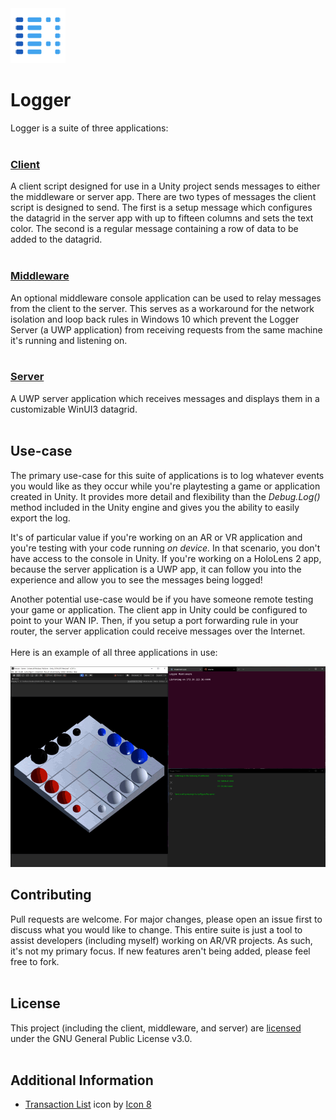 <img src="https://github.com/torynfarr/logger/blob/main/docs/images/app-icon.png" width="88">

# Logger
Logger is a suite of three applications:
<br />
<br />

### [Client](https://github.com/torynfarr/logger/tree/main/client)
A client script designed for use in a Unity project sends messages to either the middleware or server app. There are two types of messages the client script is designed to send. The first is a setup message which configures the datagrid in the server app with up to fifteen columns and sets the text color. The second is a regular message containing a row of data to be added to the datagrid.
<br />
<br />

### [Middleware](https://github.com/torynfarr/logger/tree/main/middleware)
An optional middleware console application can be used to relay messages from the client to the server. This serves as a workaround for the network isolation and loop back rules in Windows 10 which prevent the Logger Server (a UWP application) from receiving requests from the same machine it's running and listening on.
<br />
<br />

### [Server](https://github.com/torynfarr/logger/tree/main/server)
A UWP server application which receives messages and displays them in a customizable WinUI3 datagrid.
<br />
<br />

## Use-case
The primary use-case for this suite of applications is to log whatever events you would like as they occur while you're playtesting a game or application created in Unity. It provides more detail and flexibility than the *Debug.Log()* method included in the Unity engine and gives you the ability to easily export the log.

It's of particular value if you're working on an AR or VR application and you're testing with your code running *on device.* In that scenario, you don't have access to the console in Unity. If you're working on a HoloLens 2 app, because the server application is a UWP app, it can follow you into the experience and allow you to see the messages being logged!

Another potential use-case would be if you have someone remote testing your game or application. The client app in Unity could be configured to point to your WAN IP. Then, if you setup a port forwarding rule in your router, the server application could receive messages over the Internet.
<br />
<br />
Here is an example of all three applications in use:

<img src="https://github.com/torynfarr/logger/blob/main/docs/images/client-middleware-server.gif" width="800">

## Contributing
Pull requests are welcome. For major changes, please open an issue first to discuss what you would like to change. This entire suite is just a tool to assist developers (including myself) working on AR/VR projects. As such, it's not my primary focus. If new features aren't being added, please feel free to fork.
<br />
<br />

## License
This project (including the client, middleware, and server) are [licensed](https://github.com/torynfarr/logger/blob/main/LICENSE) under the GNU General Public License v3.0.
<br />
<br />

## Additional Information

- [Transaction List](https://icons8.com/icons/set/transaction-list) icon by [Icon 8](https://icons8.com)
